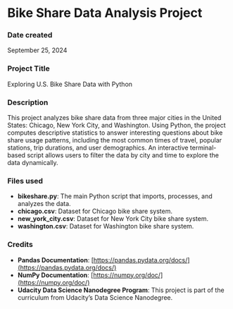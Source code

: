 # Bike Share Data Analysis Project

### Date created
September 25, 2024

### Project Title
Exploring U.S. Bike Share Data with Python

### Description
This project analyzes bike share data from three major cities in the United States: Chicago, New York City, and Washington. Using Python, the project computes descriptive statistics to answer interesting questions about bike share usage patterns, including the most common times of travel, popular stations, trip durations, and user demographics. An interactive terminal-based script allows users to filter the data by city and time to explore the data dynamically.

### Files used
- **bikeshare.py**: The main Python script that imports, processes, and analyzes the data.
- **chicago.csv**: Dataset for Chicago bike share system.
- **new_york_city.csv**: Dataset for New York City bike share system.
- **washington.csv**: Dataset for Washington bike share system.

### Credits
- **Pandas Documentation**: [https://pandas.pydata.org/docs/](https://pandas.pydata.org/docs/)
- **NumPy Documentation**: [https://numpy.org/doc/](https://numpy.org/doc/)
- **Udacity Data Science Nanodegree Program**: This project is part of the curriculum from Udacity’s Data Science Nanodegree.

